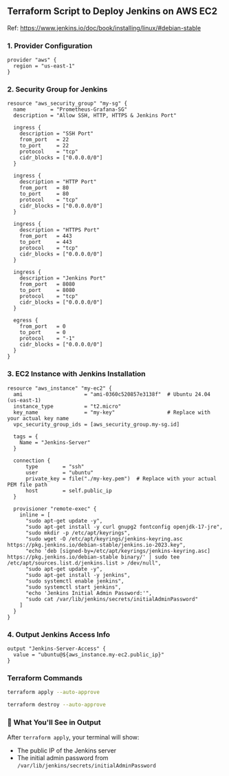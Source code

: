 ## Terraform Script to Deploy Jenkins on AWS EC2
Ref: https://www.jenkins.io/doc/book/installing/linux/#debian-stable

### 1. **Provider Configuration**
```hcl
provider "aws" {
  region = "us-east-1"
}
```

### 2. **Security Group for Jenkins**
```hcl
resource "aws_security_group" "my-sg" {
  name        = "Prometheus-Grafana-SG"
  description = "Allow SSH, HTTP, HTTPS & Jenkins Port"

  ingress {
    description = "SSH Port"
    from_port   = 22
    to_port     = 22
    protocol    = "tcp"
    cidr_blocks = ["0.0.0.0/0"]
  }

  ingress {
    description = "HTTP Port"
    from_port   = 80
    to_port     = 80
    protocol    = "tcp"
    cidr_blocks = ["0.0.0.0/0"]
  }

  ingress {
    description = "HTTPS Port"
    from_port   = 443
    to_port     = 443
    protocol    = "tcp"
    cidr_blocks = ["0.0.0.0/0"]
  }

  ingress {
    description = "Jenkins Port"
    from_port   = 8080
    to_port     = 8080
    protocol    = "tcp"
    cidr_blocks = ["0.0.0.0/0"]
  }

  egress {
    from_port   = 0
    to_port     = 0
    protocol    = "-1"
    cidr_blocks = ["0.0.0.0/0"]
  }
}
```

### 3. **EC2 Instance with Jenkins Installation**
```hcl
resource "aws_instance" "my-ec2" {
  ami                    = "ami-0360c520857e3138f"  # Ubuntu 24.04 (us-east-1)
  instance_type          = "t2.micro"
  key_name               = "my-key"                 # Replace with your actual key name
  vpc_security_group_ids = [aws_security_group.my-sg.id]

  tags = {
    Name = "Jenkins-Server"
  }

  connection {
      type        = "ssh"
      user        = "ubuntu"
      private_key = file("./my-key.pem")  # Replace with your actual PEM file path
      host        = self.public_ip
  }

  provisioner "remote-exec" {
    inline = [
      "sudo apt-get update -y",
      "sudo apt-get install -y curl gnupg2 fontconfig openjdk-17-jre",
      "sudo mkdir -p /etc/apt/keyrings",
      "sudo wget -O /etc/apt/keyrings/jenkins-keyring.asc https://pkg.jenkins.io/debian-stable/jenkins.io-2023.key",
      "echo 'deb [signed-by=/etc/apt/keyrings/jenkins-keyring.asc] https://pkg.jenkins.io/debian-stable binary/' | sudo tee /etc/apt/sources.list.d/jenkins.list > /dev/null",
      "sudo apt-get update -y",
      "sudo apt-get install -y jenkins",
      "sudo systemctl enable jenkins",
      "sudo systemctl start jenkins",
      "echo 'Jenkins Initial Admin Password:'",
      "sudo cat /var/lib/jenkins/secrets/initialAdminPassword"
    ]
  }
}
```

### 4. **Output Jenkins Access Info**
```hcl
output "Jenkins-Server-Access" {
  value = "ubuntu@${aws_instance.my-ec2.public_ip}"
}
```

### Terraform Commands

```bash
terraform apply --auto-approve
```
```bash
terraform destroy --auto-approve
```

### 🔐 What You'll See in Output

After `terraform apply`, your terminal will show:
- The public IP of the Jenkins server
- The initial admin password from `/var/lib/jenkins/secrets/initialAdminPassword`
